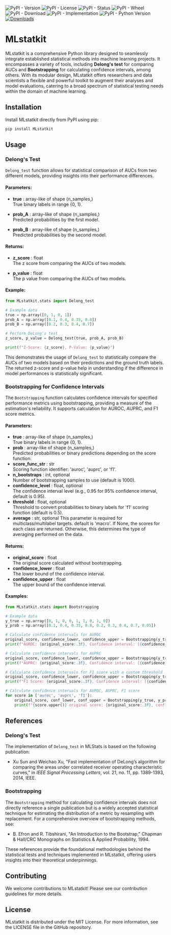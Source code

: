 ![PyPI - Version](https://img.shields.io/pypi/v/MLstatkit)
![PyPI - License](https://img.shields.io/pypi/l/MLstatkit)
![PyPI - Status](https://img.shields.io/pypi/status/MLstatkit)
![PyPI - Wheel](https://img.shields.io/pypi/wheel/MLstatkit)
![PyPI - Download](https://img.shields.io/pypi/dm/MLstatkit)
![PyPI - Implementation](https://img.shields.io/pypi/implementation/MLstatkit)
![PyPI - Python Version](https://img.shields.io/pypi/pyversions/MLstatkit)
[![Downloads](https://static.pepy.tech/badge/MLstatkit)](https://pepy.tech/project/MLstatkit)

# MLstatkit

MLstatkit is a comprehensive Python library designed to seamlessly integrate established statistical methods into machine learning projects. It encompasses a variety of tools, including **Delong's test** for comparing AUCs and **Bootstrapping** for calculating confidence intervals, among others. With its modular design, MLstatkit offers researchers and data scientists a flexible and powerful toolkit to augment their analyses and model evaluations, catering to a broad spectrum of statistical testing needs within the domain of machine learning.

## Installation

Install MLstatkit directly from PyPI using pip:

```bash
pip install MLstatkit
```

## Usage

### Delong's Test

`Delong_test` function allows for statistical comparison of AUCs from two different models, providing insights into their performance differences.

#### Parameters:
- **true** : array-like of shape (n_samples,)  
    True binary labels in range {0, 1}.

- **prob_A** : array-like of shape (n_samples,)  
    Predicted probabilities by the first model.

- **prob_B** : array-like of shape (n_samples,)  
    Predicted probabilities by the second model.

#### Returns:
- **z_score** : float  
    The z score from comparing the AUCs of two models.

- **p_value** : float  
    The p value from comparing the AUCs of two models.

#### Example:

```python
from MLstatkit.stats import Delong_test

# Example data
true = np.array([0, 1, 0, 1])
prob_A = np.array([0.1, 0.4, 0.35, 0.8])
prob_B = np.array([0.2, 0.3, 0.4, 0.7])

# Perform DeLong's test
z_score, p_value = Delong_test(true, prob_A, prob_B)

print(f"Z-Score: {z_score}, P-Value: {p_value}")
```

This demonstrates the usage of `Delong_test` to statistically compare the AUCs of two models based on their predictions and the ground truth labels. The returned z-score and p-value help in understanding if the difference in model performances is statistically significant.

### Bootstrapping for Confidence Intervals

The `Bootstrapping` function calculates confidence intervals for specified performance metrics using bootstrapping, providing a measure of the estimation's reliability. It supports calculation for AUROC, AUPRC, and F1 score metrics.

#### Parameters:
- **true** : array-like of shape (n_samples,)  
    True binary labels in range {0, 1}.
- **prob** : array-like of shape (n_samples,)  
    Predicted probabilities or binary predictions depending on the score function.
- **score_func_str** : str  
    Scoring function identifier: 'auroc', 'auprc', or 'f1'.
- **n_bootstraps** : int, optional  
    Number of bootstrapping samples to use (default is 1000).
- **confidence_level** : float, optional  
    The confidence interval level (e.g., 0.95 for 95% confidence interval, default is 0.95).
- **threshold** : float, optional  
    Threshold to convert probabilities to binary labels for 'f1' scoring function (default is 0.5).
- **average** : str, optional
    This parameter is required for multiclass/multilabel targets. default is 'macro'.
    If None, the scores for each class are returned. Otherwise, this 
    determines the type of averaging performed on the data.

#### Returns:
- **original_score** : float  
    The original score calculated without bootstrapping.
- **confidence_lower** : float  
    The lower bound of the confidence interval.
- **confidence_upper** : float  
    The upper bound of the confidence interval.

#### Examples:

```python
from MLstatkit.stats import Bootstrapping

# Example data
y_true = np.array([0, 1, 0, 0, 1, 1, 0, 1, 0])
y_prob = np.array([0.1, 0.4, 0.35, 0.8, 0.2, 0.3, 0.4, 0.7, 0.05])

# Calculate confidence intervals for AUROC
original_score, confidence_lower, confidence_upper = Bootstrapping(y_true, y_prob, 'auroc')
print(f"AUROC: {original_score:.3f}, Confidence interval: [{confidence_lower:.3f} - {confidence_upper:.3f}]")

# Calculate confidence intervals for AUPRC
original_score, confidence_lower, confidence_upper = Bootstrapping(y_true, y_prob, 'auprc')
print(f"AUPRC: {original_score:.3f}, Confidence interval: [{confidence_lower:.3f} - {confidence_upper:.3f}]")

# Calculate confidence intervals for F1 score with a custom threshold
original_score, confidence_lower, confidence_upper = Bootstrapping(y_true, y_prob, 'f1', threshold=0.5)
print(f"F1 Score: {original_score:.3f}, Confidence interval: [{confidence_lower:.3f} - {confidence_upper:.3f}]")

# Calculate confidence intervals for AUROC, AUPRC, F1 score
for score in ['auroc', 'auprc', 'f1']:
    original_score, conf_lower, conf_upper = Bootstrapping(y_true, y_prob, score, threshold=0.5)
    print(f"{score.upper()} original score: {original_score:.3f}, confidence interval: [{conf_lower:.3f} - {conf_upper:.3f}]")
```

## References

### Delong's Test
The implementation of `Delong_test` in MLStats is based on the following publication:
- Xu Sun and Weichao Xu, "Fast implementation of DeLong’s algorithm for comparing the areas under correlated receiver operating characteristic curves," in *IEEE Signal Processing Letters*, vol. 21, no. 11, pp. 1389-1393, 2014, IEEE.

### Bootstrapping
The `Bootstrapping` method for calculating confidence intervals does not directly reference a single publication but is a widely accepted statistical technique for estimating the distribution of a metric by resampling with replacement. For a comprehensive overview of bootstrapping methods, see:
- B. Efron and R. Tibshirani, "An Introduction to the Bootstrap," Chapman & Hall/CRC Monographs on Statistics & Applied Probability, 1994.

These references provide the foundational methodologies behind the statistical tests and techniques implemented in MLstatkit, offering users insights into their theoretical underpinnings.

## Contributing

We welcome contributions to MLstatkit! Please see our contribution guidelines for more details.

## License

MLstatkit is distributed under the MIT License. For more information, see the LICENSE file in the GitHub repository.


